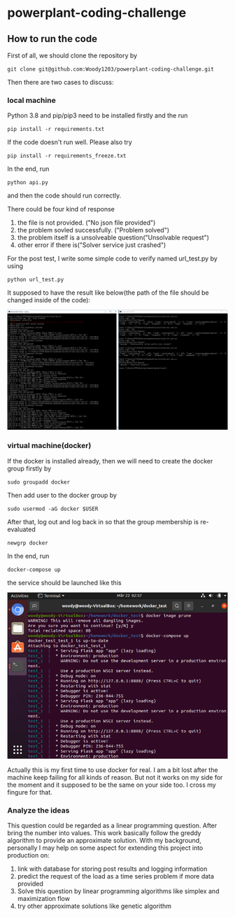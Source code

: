 # powerplant-coding-challenge

## How to run the code

First of all, we should clone the repository by
```
git clone git@github.com:Woody1203/powerplant-coding-challenge.git
```

Then there are two cases to discuss:

### local machine

Python 3.8 and pip/pip3 need to be installed firstly and the run
```
pip install -r requirements.txt
```

If the code doesn't run well. Please also try
```
pip install -r requirements_freeze.txt
```

In the end, run
```
python api.py
```
and then the code should run correctly.

There could be four kind of response
1) the file is not provided. ("No json file provided")
2) the problem sovled successfully. ("Problem solved")
3) the problem itself is a unsolveable question("Unsolvable request")
4) other error if there is("Solver service just crashed")

For the post test, I write some simple code to verify named url_test.py by using
```
python url_test.py
```

It supposed to have the result like below(the path of the file should be changed inside of the code):

![image](https://github.com/Woody1203/powerplant-coding-challenge/blob/master/result1.png)


### virtual machine(docker)

If the docker is installed already, then we will need to create the docker group firstly by
```
sudo groupadd docker
```

Then add user to the docker group by
```
sudo usermod -aG docker $USER
```

After that, log out and log back in so that the group membership is re-evaluated
```
newgrp docker
```

In the end, run
```
docker-compose up
```
the service should be launched like this

![image](https://raw.githubusercontent.com/Woody1203/powerplant-coding-challenge/master/result2.PNG)

Actually this is my first time to use docker for real. I am a bit lost after the machine keep failing for all kinds of reason. But not it works on my side for the moment and it supposed to be the same on your side too. I cross my fingure for that.

### Analyze the ideas

This question could be regarded as a linear programming question. After bring the number into values. This work basically follow the greddy algorithm to provide an approximate solution. With my background, personally I may help on some aspect for extending this project into production on:
1) link with database for storing post results and logging information
2) predict the request of the load as a time series problem if more data provided
3) Solve this question by linear programming algorithms like simplex and maximization flow
4) try other approximate solutions like genetic algorithm
